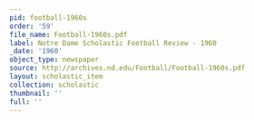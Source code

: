 ```yaml
---
pid: football-1960s
order: '59'
file_name: Football-1960s.pdf
label: Notre Dame Scholastic Football Review - 1960
_date: '1960'
object_type: newspaper
source: http://archives.nd.edu/Football/Football-1960s.pdf
layout: scholastic_item
collection: scholastic
thumbnail: ''
full: ''
---
```


